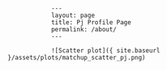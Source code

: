 
                ---
                layout: page
                title: Pj Profile Page
                permalink: /about/
                ---

                ![Scatter plot]({ site.baseurl }/assets/plots/matchup_scatter_pj.png)
                